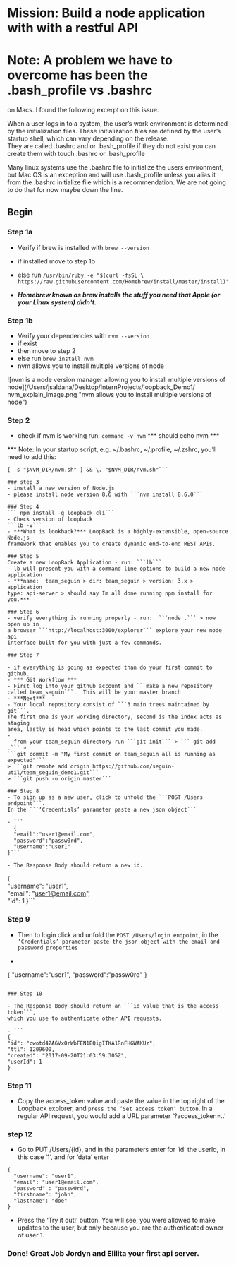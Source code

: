 # Mission:  Build a node application with with a restful API

# Note:  A problem we have to overcome has been the .bash_profile vs .bashrc
on Macs.  I found the following excerpt on this issue.

When a user logs in to a system, the user’s work environment is determined by
the initialization files. These initialization files are defined by the
user’s startup shell, which can vary depending on the release.  
They are called .bashrc and or .bash_profile if they do not exist you can
create them with touch .bashrc or .bash_profile

Many linux systems use the .bashrc file to initialize the users environment,  
but Mac OS is an exception and will use .bash_profile unless you alias it from
the .bashrc initialize file which is a
recommendation.  We are not going to do that for now maybe down the line.

## Begin

### Step 1a
- Verify if brew is installed with ```brew --version```
- if installed move to step 1b
- else run ```/usr/bin/ruby -e "$(curl -fsSL \
  https://raw.githubusercontent.com/Homebrew/install/master/install)"```

- ***Homebrew known as brew installs the stuff you need that Apple
(or your Linux system) didn’t.***

### Step 1b
- Verify your dependencies with ```nvm --version```
- if exist
- then move to step 2
- else run  ```brew install nvm```
- nvm allows you to install multiple versions of node

![nvm is a node version manager allowing you to install multiple versions of
node](/Users/jsaldana/Desktop/InternProjects/loopback_Demo1/
  nvm_explain_image.png "nvm allows you to install multiple versions of node")


### Step 2
- check if nvm is working run:
```command -v nvm```
*** should echo nvm ***

*** Note:  In your startup script, e.g. ~/.bashrc, ~/.profile, ~/.zshrc,
you’ll need to add this:

```export NVM_DIR="$HOME/.nvm"
[ -s "$NVM_DIR/nvm.sh" ] && \. "$NVM_DIR/nvm.sh"```

### step 3
- install a new version of Node.js
- please install node version 8.6 with ```nvm install 8.6.0```

### Step 4
``` npm install -g loopback-cli```
- Check version of loopback
```lb -v```
- ***What is lookback?*** LoopBack is a highly-extensible, open-source Node.js
framework that enables you to create dynamic end-to-end REST APIs.

### Step 5
Create a new LoopBack Application - run: ```lb```
- lb will present you with a command line options to build a new node
application
- ***name:  team_seguin > dir: team_seguin > version: 3.x > application
type: api-server > should say Im all done running npm install for you.***

### Step 6
- verify everything is running properly - run:  ```node .``` > now open up in
a browser ```http://localhost:3000/explorer``` explore your new node api
interface built for you with just a few commands.

### Step 7

- if everything is going as expected than do your first commit to github.
- *** Git Workflow ***
- First log into your github account and ```make a new repository
called team_seguin```.  This will be your master branch
- ***Next***
- Your local repository consist of ```3 main trees maintained by git```.
The first one is your working directory, second is the index acts as staging
area, lastly is head which points to the last commit you made.
-
- from your team_seguin directory run ```git init``` > ``` git add .``` >
```git commit -m "My first commit on team_seguin all is running as expected"```
> ```git remote add origin https://github.com/seguin-util/team_seguin_demo1.git```
> ```git push -u origin master```

### Step 8
- To sign up as a new user, click to unfold the ```POST /Users endpoint```.
In the ```‘Credentials’ parameter paste a new json object```

- ```
  {
  "email":"user1@email.com",
  "password":"passw0rd",
  "username":"user1"
}```

- The Response Body should return a new id.
```
{     
  "username": "user1",   
  "email": "user1@email.com",   
  "id": 1
}```

### Step 9
- Then to login click and unfold the ```POST /Users/login endpoint```,
in the ```‘Credentials’ parameter paste the json object with the email and
password properties```

- ```
{
  "username":"user1",
  "password":"passw0rd"
}
```

### Step 10

- The Response Body should return an ```id value that is the access token```,
which you use to authenticate other API requests.

- ```
{   
"id": "cwotd42A6VxOrWbFEN1EQigITKA1RnFHGWAKUz",   
"ttl": 1209600,   
"created": "2017-09-20T21:03:59.305Z",   
"userId": 1
}
```

### Step 11

- Copy the access_token value and paste the value in the top right of the
Loopback explorer, and ```press the ‘Set access token’ button```.
In a regular API request, you would add a URL parameter ‘?access_token=..’

### step 12
- Go to PUT /Users/{id}, and in the parameters enter for ‘id’ the userId,
in this case ‘1’, and for ‘data’ enter

```
{
  "username": "user1",
  "email": "user1@email.com",
  "password" : "passw0rd",
  "firstname": "john",
  "lastname": "doe"
}
```
- Press the ‘Try it out!’ button. You will see, you were allowed to make
updates to the user, but only because you are the authenticated owner of user 1.

### Done! Great Job Jordyn and Elilita your first api server. 

